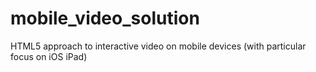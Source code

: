 mobile_video_solution
=====================

HTML5 approach to interactive video on mobile devices (with particular focus on iOS iPad)
